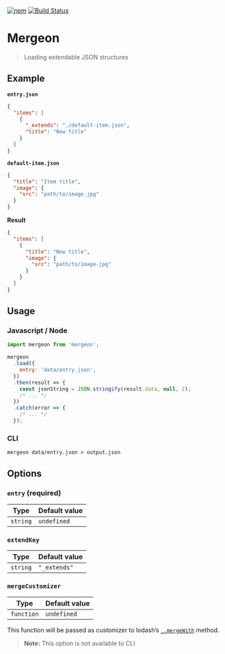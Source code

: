 [![npm](https://img.shields.io/npm/v/mergeon.svg?style=flat)](https://www.npmjs.org/package/mergeon)
[![Build Status](https://travis-ci.org/schapka/mergeon.svg?branch=master)](https://travis-ci.org/schapka/mergeon)

# Mergeon

> Loading extendable JSON structures

## Example

**`entry.json`**

```json
{
  "items": [
    {
      "_extends": "./default-item.json",
      "title": "New title"
    }
  ]
}
```

**`default-item.json`**

```json
{
  "title": "Item title",
  "image": {
    "src": "path/to/image.jpg"
  }
}
```

**Result**

```json
{
  "items": [
    {
      "title": "New title",
      "image": {
        "src": "path/to/image.jpg"
      }
    }
  ]
}
```

## Usage

### Javascript / Node

```js
import mergeon from 'mergeon';

mergeon
  .load({
    entry: 'data/entry.json',
  })
  .then(result => {
    const jsonString = JSON.stringify(result.data, null, 2);
    /* ... */
  })
  .catch(error => {
    /* ... */
  });
```

### CLI

```text
mergeon data/entry.json > output.json
```

## Options

### `entry` (required)

| Type     | Default value |
| -------- | ------------- |
| `string` | `undefined`   |

### `extendKey`

| Type     | Default value |
| -------- | ------------- |
| `string` | `"_extends"`  |

### `mergeCustomizer`

| Type       | Default value |
| ---------- | ------------- |
| `function` | `undefined`   |

This function will be passed as customizer to lodash’s [`_.mergeWith`](https://lodash.com/docs/4.17.4#mergeWith) method.

> **Note:** This option is not available to CLI
